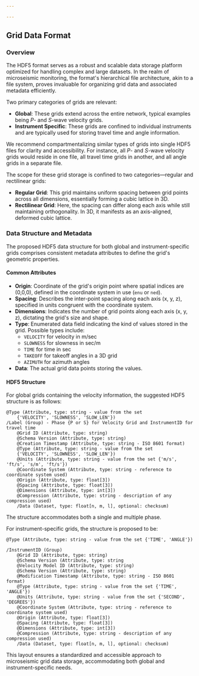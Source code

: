 ```yaml
---

---
```


## Grid Data Format

### Overview

The HDF5 format serves as a robust and scalable data storage platform optimized for handling complex and large datasets. In the realm of microseismic monitoring, the format's hierarchical file architecture, akin to a file system, proves invaluable for organizing grid data and associated metadata efficiently.

Two primary categories of grids are relevant:
- **Global**: These grids extend across the entire network, typical examples being *P*- and *S*-wave velocity grids.
- **Instrument Specific**: These grids are confined to individual instruments and are typically used for storing travel time and angle information.

We recommend compartmentalizing similar types of grids into single HDF5 files for clarity and accessibility. For instance, all *P*- and *S*-wave velocity grids would reside in one file, all travel time grids in another, and all angle grids in a separate file.

The scope for these grid storage is confined to two categories—regular and rectilinear grids:
- **Regular Grid**: This grid maintains uniform spacing between grid points across all dimensions, essentially forming a cubic lattice in 3D.
- **Rectilinear Grid**: Here, the spacing can differ along each axis while still maintaining orthogonality. In 3D, it manifests as an axis-aligned, deformed cubic lattice.

### Data Structure and Metadata

The proposed HDF5 data structure for both global and instrument-specific grids comprises consistent metadata attributes to define the grid's geometric properties.

#### Common Attributes

- **Origin**: Coordinate of the grid's origin point where spatial indices are (0,0,0), defined in the coordinate system in use (`enu` or `ned`).
- **Spacing**: Describes the inter-point spacing along each axis (x, y, z), specified in units congruent with the coordinate system.
- **Dimensions**: Indicates the number of grid points along each axis (x, y, z), dictating the grid's size and shape.
- **Type**: Enumerated data field indicating the kind of values stored in the grid. Possible types include:
  - `VELOCITY` for velocity in m/sec
  - `SLOWNESS` for slowness in sec/m
  - `TIME` for time in sec
  - `TAKEOFF` for takeoff angles in a 3D grid
  - `AZIMUTH` for azimuth angles
- **Data**: The actual grid data points storing the values.

#### HDF5 Structure

For global grids containing the velocity information, the suggested HDF5 structure is as follows:

```	
@Type (Attribute, type: string - value from the set 
    {'VELOCITY', 'SLOWNESS', 'SLOW_LEN'})
/Label (Group) - Phase {P or S} for Velocity Grid and InstrumentID for travel time 
    @Grid ID (Attribute, type: string)
    @Schema Version (Attribute, type: string)
    @Creation Timestamp (Attribute, type: string - ISO 8601 format)
    @Type (Attribute, type: string - value from the set 
    {'VELOCITY', 'SLOWNESS', 'SLOW_LEN'})
    @Units (Attribute, type: string - value from the set {'m/s', 'ft/s', 's/m', 'ft/s'})
    @Coordinate System (Attribute, type: string - reference to coordinate system used)
    @Origin (Attribute, type: float[3])
    @Spacing (Attribute, type: float[3])
    @Dimensions (Attribute, type: int[3])
    @Compression (Attribute, type: string - description of any compression used)
    /Data (Dataset, type: float[n, m, l], optional: checksum)
```

The structure accommodates both a single and multiple phase.

For instrument-specific grids, the structure is proposed to be:

```
@Type (Attribute, type: string - value from the set {'TIME', 'ANGLE'})

/InstrumentID (Group)
    @Grid ID (Attribute, type: string)
    @Schema Version (Attribute, type: string
    @Velocity Model ID (Attribute, type: string)
    @Schema Version (Attribute, type: string)
    @Modification Timestamp (Attribute, type: string - ISO 8601 format)
    @Type (Attribute, type: string - value from the set {'TIME', 'ANGLE'})
    @Units (Attribute, type: string - value from the set {'SECOND', 'DEGREES'})
    @Coordinate System (Attribute, type: string - reference to coordinate system used)
    @Origin (Attribute, type: float[3])
    @Spacing (Attribute, type: float[3])
    @Dimensions (Attribute, type: int[3])
    @Compression (Attribute, type: string - description of any compression used)
    /Data (Dataset, type: float[n, m, l], optional: checksum)
```

This layout ensures a standardized and accessible approach to microseismic grid data storage, accommodating both global and instrument-specific needs.

<!--stackedit_data:
eyJoaXN0b3J5IjpbLTE0ODYxMzM4NTMsLTEzMzY4OTkwNDEsLT
IwNzMwMDAzNTEsLTIxMDA1MzYxMDEsLTE4NTQ4ODA1MjksNzcz
NTQ1NTQ5LC0yMDI2NzIwMDI3LDIwODQxNzM5ODMsLTI1MDk0MD
I2NCwxODAxMzU0NDg0LDEzNjY5OTA1ODQsMjA5NTA5OTQ1MCwt
MTEyNjcyMTQ2NSw5NTY0MDk3NCwyMTI0MjIzNTYzLC0xNDk2OD
MwOTA1LDM5OTI2NzU4NSwtMjE0NDcwODk1OF19
-->